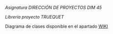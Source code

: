 *Asignatura DIRECCIÓN DE PROYECTOS DIM 45*

*Librería proyecto TRUEQUET*

Diagrama de clases disponible en el apartado [WIKI](https://github.com/samotcarrasco/backend-truequet-lib/wiki)



